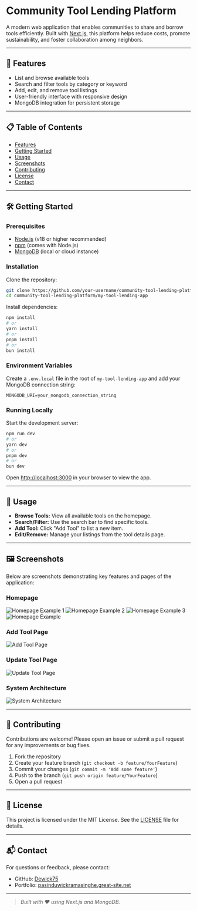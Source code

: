 
# Community Tool Lending Platform

A modern web application that enables communities to share and borrow tools efficiently. Built with [Next.js](https://nextjs.org), this platform helps reduce costs, promote sustainability, and foster collaboration among neighbors.

---

## 🚀 Features
- List and browse available tools
- Search and filter tools by category or keyword
- Add, edit, and remove tool listings
- User-friendly interface with responsive design
- MongoDB integration for persistent storage

---

## 📋 Table of Contents
- [Features](#-features)
- [Getting Started](#-getting-started)
- [Usage](#-usage)
- [Screenshots](#-screenshots)
- [Contributing](#-contributing)
- [License](#-license)
- [Contact](#-contact)

---

## 🛠️ Getting Started

### Prerequisites
- [Node.js](https://nodejs.org/) (v18 or higher recommended)
- [npm](https://www.npmjs.com/) (comes with Node.js)
- [MongoDB](https://www.mongodb.com/) (local or cloud instance)

### Installation

Clone the repository:
```bash
git clone https://github.com/your-username/community-tool-lending-platform.git
cd community-tool-lending-platform/my-tool-lending-app
```

Install dependencies:
```bash
npm install
# or
yarn install
# or
pnpm install
# or
bun install
```

### Environment Variables

Create a `.env.local` file in the root of `my-tool-lending-app` and add your MongoDB connection string:
```env
MONGODB_URI=your_mongodb_connection_string
```

### Running Locally

Start the development server:
```bash
npm run dev
# or
yarn dev
# or
pnpm dev
# or
bun dev
```

Open [http://localhost:3000](http://localhost:3000) in your browser to view the app.

---

## 📖 Usage
- **Browse Tools:** View all available tools on the homepage.
- **Search/Filter:** Use the search bar to find specific tools.
- **Add Tool:** Click "Add Tool" to list a new item.
- **Edit/Remove:** Manage your listings from the tool details page.

---

## 🖼️ Screenshots

Below are screenshots demonstrating key features and pages of the application:

### Homepage
![Homepage Example 1](public/example-homepage1.png)
![Homepage Example 2](public/example-homepage2.png)
![Homepage Example 3](public/example-homepage3.png)
![Homepage Example](public/example-homepage.png)

### Add Tool Page
![Add Tool Page](public/add.png)

### Update Tool Page
![Update Tool Page](public/update.png)

### System Architecture
![System Architecture](public/Ssytem%20Architecture.png)

---

## 🤝 Contributing

Contributions are welcome! Please open an issue or submit a pull request for any improvements or bug fixes.

1. Fork the repository
2. Create your feature branch (`git checkout -b feature/YourFeature`)
3. Commit your changes (`git commit -m 'Add some feature'`)
4. Push to the branch (`git push origin feature/YourFeature`)
5. Open a pull request

---

## 📄 License

This project is licensed under the MIT License. See the [LICENSE](../LICENSE) file for details.

---

## 📬 Contact

For questions or feedback, please contact:

- GitHub: [Dewick75](https://github.com/Dewick75)
- Portfolio: [pasinduwickramasinghe.great-site.net](https://pasinduwickramasinghe.great-site.net/)

---

> _Built with ❤️ using Next.js and MongoDB._
